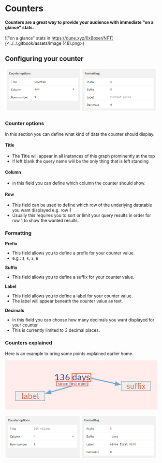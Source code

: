 # Counters

#### Counters are a great way to provide your audience with immediate "on a glance" stats.

!["on a glance" stats in https://dune.xyz/0xBoxer/NFT](<../../.gitbook/assets/image (48).png>)

## Configuring your counter

![](<../../.gitbook/assets/image (62).png>)

### Counter options

In this section you can define what kind of data the counter should display.

#### Title

* The Title will appear in all instances of this graph prominently at the top
* If left blank the query name will be the only thing that is left standing

#### Column

* In this field you can define which column the counter should show.

#### Row

* This field can be used to define which row of the underlying datatable you want displayed e.g. row 1
* Usually this requires you to sort or limit your query results in order for row 1 to show the wanted results.

### Formatting

**Prefix**

* This field allows you to define a prefix for your counter value.
* e.g.: `$`, `€`, `Ξ`, `฿`

**Suffix**

* This field allows you to define a suffix for your counter value.

**Label**

* This field allows you to define a label for your counter value.
* The label will appear beneath the counter value as text.

**Decimals**

* In this field you can choose how many decimals you want displayed for your counter
* This is currently limited to 3 decimal places.

### Counters explained

Here is an example to bring some points explained earlier home.

![label](<../../.gitbook/assets/image (44).png>)

![label configuration](<../../.gitbook/assets/image (77).png>)
